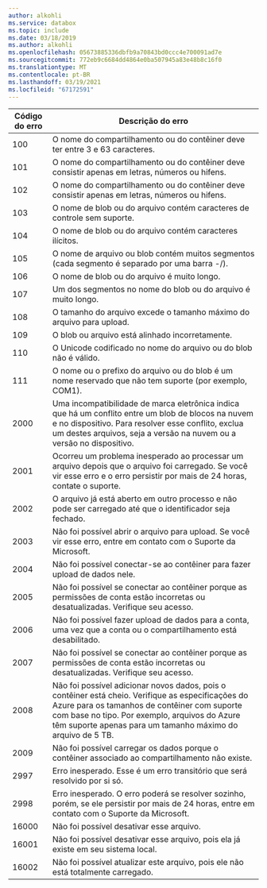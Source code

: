 ```yaml
---
author: alkohli
ms.service: databox
ms.topic: include
ms.date: 03/18/2019
ms.author: alkohli
ms.openlocfilehash: 05673885336dbfb9a70843bd0ccc4e700091ad7e
ms.sourcegitcommit: 772eb9c6684dd4864e0ba507945a83e48b8c16f0
ms.translationtype: MT
ms.contentlocale: pt-BR
ms.lasthandoff: 03/19/2021
ms.locfileid: "67172591"
---
```

|     Código do erro     |      Descrição do erro     |
|--------------------|--------------------------|
|    100             | O nome do compartilhamento ou do contêiner deve ter entre 3 e 63 caracteres.|
|    101             | O nome do compartilhamento ou do contêiner deve consistir apenas em letras, números ou hifens.|
|    102             | O nome do compartilhamento ou do contêiner deve consistir apenas em letras, números ou hifens.|
|    103             | O nome de blob ou do arquivo contém caracteres de controle sem suporte.|
|    104             | O nome de blob ou do arquivo contém caracteres ilícitos.|
|    105             | O nome de arquivo ou blob contém muitos segmentos (cada segmento é separado por uma barra -/).|
|    106             | O nome de blob ou do arquivo é muito longo.|
|    107             | Um dos segmentos no nome do blob ou do arquivo é muito longo. |
|    108             | O tamanho do arquivo excede o tamanho máximo do arquivo para upload.    |
|    109             | O blob ou arquivo está alinhado incorretamente.  |
|    110             | O Unicode codificado no nome do arquivo ou do blob não é válido.|
|    111             | O nome ou o prefixo do arquivo ou do blob é um nome reservado que não tem suporte (por exemplo, COM1).|
|    2000            | Uma incompatibilidade de marca eletrônica indica que há um conflito entre um blob de blocos na nuvem e no dispositivo. Para resolver esse conflito, exclua um destes arquivos, seja a versão na nuvem ou a versão no dispositivo.    |
|    2001            | Ocorreu um problema inesperado ao processar um arquivo depois que o arquivo foi carregado.    Se você vir esse erro e o erro persistir por mais de 24 horas, contate o suporte. |
|    2002            | O arquivo já está aberto em outro processo e não pode ser carregado até que o identificador seja fechado.|
|    2003            | Não foi possível abrir o arquivo para upload. Se você vir esse erro, entre em contato com o Suporte da Microsoft.|
|    2004            | Não foi possível conectar-se ao contêiner para fazer upload de dados nele.|
|    2005            | Não foi possível se conectar ao contêiner porque as permissões de conta estão incorretas ou desatualizadas. Verifique seu acesso.|
|    2006            | Não foi possível fazer upload de dados para a conta, uma vez que a conta ou o compartilhamento está desabilitado.|
|    2007            | Não foi possível se conectar ao contêiner porque as permissões de conta estão incorretas ou desatualizadas. Verifique seu acesso.|
|    2008            | Não foi possível adicionar novos dados, pois o contêiner está cheio. Verifique as especificações do Azure para os tamanhos de contêiner com suporte com base no tipo. Por exemplo, arquivos do Azure têm suporte apenas para um tamanho máximo do arquivo de 5 TB.|
|    2009            | Não foi possível carregar os dados porque o contêiner associado ao compartilhamento não existe.|    
|    2997            | Erro inesperado. Esse é um erro transitório que será resolvido por si só.|
|    2998            | Erro inesperado. O erro poderá se resolver sozinho, porém, se ele persistir por mais de 24 horas, entre em contato com o Suporte da Microsoft.|
|    16000           | Não foi possível desativar esse arquivo.|
|    16001           | Não foi possível desativar esse arquivo, pois ela já existe em seu sistema local.|
|    16002           |Não foi possível atualizar este arquivo, pois ele não está totalmente carregado.|

